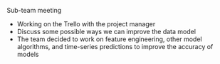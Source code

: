 Sub-team meeting

- Working on the Trello with the project manager
- Discuss some possible ways we can improve the data model
- The team decided to work on feature engineering, other model algorithms, and time-series predictions to 
  improve the accuracy of models
